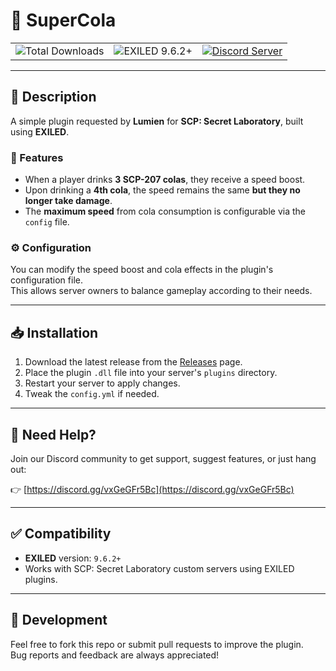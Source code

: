 # 🍾 SuperCola

<table align="center">
  <tr>
    <td>
      <img src="https://img.shields.io/github/downloads/Konoaru384/SuperCola/total?label=Total%20Downloads&color=blue&style=for-the-badge" alt="Total Downloads" />
    </td>
    <td>
      <img src="https://img.shields.io/badge/EXILED-9.6.2%2B-blueviolet?style=for-the-badge" alt="EXILED 9.6.2+" />
    </td>
    <td>
      <a href="https://discord.gg/vxGeGFr5Bc">
        <img src="https://img.shields.io/badge/Discord-Join%20Us-7289DA?style=for-the-badge&logo=discord" alt="Discord Server" />
      </a>
    </td>
  </tr>
</table>

---

## 🧃 Description

A simple plugin requested by **Lumien** for **SCP: Secret Laboratory**, built using **EXILED**.

### 🚀 Features

- When a player drinks **3 SCP-207 colas**, they receive a speed boost.
- Upon drinking a **4th cola**, the speed remains the same **but they no longer take damage**.
- The **maximum speed** from cola consumption is configurable via the `config` file.

### ⚙️ Configuration

You can modify the speed boost and cola effects in the plugin's configuration file.  
This allows server owners to balance gameplay according to their needs.

---

## 📥 Installation

1. Download the latest release from the [Releases](https://github.com/Konoaru384/SuperCola/releases) page.
2. Place the plugin `.dll` file into your server's `plugins` directory.
3. Restart your server to apply changes.
4. Tweak the `config.yml` if needed.

---

## 💬 Need Help?

Join our Discord community to get support, suggest features, or just hang out:

👉 [https://discord.gg/vxGeGFr5Bc](https://discord.gg/vxGeGFr5Bc)

---

## ✅ Compatibility

- **EXILED** version: `9.6.2+`
- Works with SCP: Secret Laboratory custom servers using EXILED plugins.

---

## 🧪 Development

Feel free to fork this repo or submit pull requests to improve the plugin.  
Bug reports and feedback are always appreciated!

